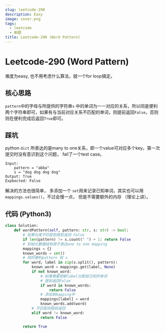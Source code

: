 ```yaml
---
slug: leetcode-290
description: Easy
image: cover.png
tags: 
  - leetcode
  - 刷题
title: Leetcode-290 (Word Pattern)
---
```

# Leetcode-290 (Word Pattern)


难度为easy, 也不用考虑什么算法，就一个for loop搞定。

## 核心思路
`pattern`中的字母与所提供的字符串`s` 中的单词为一一对应的关系，所以同是便利两个字符串即可，如果有与当前对应关系不匹配的单词，则提前返回`False`，否则则在便利完成后返回`True`即可。

##  踩坑
python `dict` 所表达的是many to one关系，即一个value可对应多个key。第一次提交时没有意识到这个问题， fail了一个test case。
```
Input:
    pattern = "abba"
    s = "dog dog dog dog"
Output: True
Expbected: False
```
解决的方法也很简单， 多添加一个 `set`用来记录已知单词，其实也可以用`mappings.values()`，不过会慢一点， 但是不需要额外的内存 （理论上讲）。

## 代码 (Python3)
```python
class Solution:
    def wordPattern(self, pattern: str, s: str) -> bool:
        # 如果长度不匹配则提前返回 False
        if len(pattern) != s.count(" ") + 1: return False
        # 初始化数据结构用于表达one to one mapping
        mappings = {}
        known_words = set()
        # 同时便利pattern 和 s
        for word, label in zip(s.split(), pattern):
            known_word = mappings.get(label, None) 
            if not known_word:
                # 如果需要把新label分配给已知的单词
                # 提前返回False
                if word in known_words:
                    return False
                # 添加到mapping中
                mappings[label] = word
                known_words.add(word)
            # 不匹配则提前返回
            elif word != known_word:
                return False

        return True

```
 